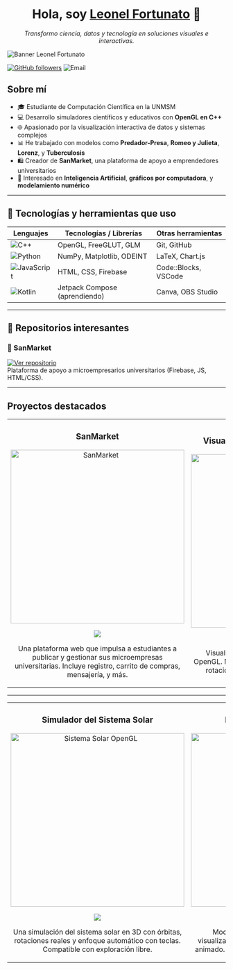 <div align="center">
<h1 align="center">Hola, soy <a href="https://github.com/LeoNato04">Leonel Fortunato</a> 👋</h1>
<p><em>Transformo ciencia, datos y tecnología en soluciones visuales e interactivas.</em></p>
</div>

<img src="https://ibb.co/q3532MyP" alt="Banner Leonel Fortunato">

[![GitHub followers](https://img.shields.io/github/followers/LeoNato04?style=social)](https://github.com/LeoNato04)
![Email](https://img.shields.io/badge/email-leonel.lizarbe@unmsm.edu.pe-blue?style=flat-square&logo=gmail)

## Sobre mí

- 🎓 Estudiante de Computación Científica en la UNMSM  
- 💻 Desarrollo simuladores científicos y educativos con **OpenGL en C++**  
- 🌐 Apasionado por la visualización interactiva de datos y sistemas complejos  
- 📊 He trabajado con modelos como **Predador-Presa**, **Romeo y Julieta**, **Lorenz**, y **Tuberculosis**  
- 🛍️ Creador de **SanMarket**, una plataforma de apoyo a emprendedores universitarios  
- 🧠 Interesado en **Inteligencia Artificial**, **gráficos por computadora**, y **modelamiento numérico**

---

## 🧰 Tecnologías y herramientas que uso

<div align="center">
  
| Lenguajes        | Tecnologías / Librerías              | Otras herramientas         |
|------------------|--------------------------------------|----------------------------|
| ![C++](https://img.shields.io/badge/C++-00599C?style=flat&logo=c%2B%2B&logoColor=white) | OpenGL, FreeGLUT, GLM        | Git, GitHub |
| ![Python](https://img.shields.io/badge/Python-FFD43B?style=flat&logo=python&logoColor=blue) | NumPy, Matplotlib, ODEINT   | LaTeX, Chart.js |
| ![JavaScript](https://img.shields.io/badge/JavaScript-F7DF1E?style=flat&logo=javascript&logoColor=black) | HTML, CSS, Firebase         | Code::Blocks, VSCode |
| ![Kotlin](https://img.shields.io/badge/Kotlin-0095D5?style=flat&logo=kotlin&logoColor=white) | Jetpack Compose (aprendiendo) | Canva, OBS Studio |

</div>

---

## 📁 Repositorios interesantes

### 🔬 SanMarket  
[![Ver repositorio](https://img.shields.io/badge/GitHub-SanMarket-blue?style=for-the-badge&logo=github)](https://github.com/LeoNato04/SanMarket)  
Plataforma de apoyo a microempresarios universitarios (Firebase, JS, HTML/CSS).

---


## Proyectos destacados

<table>
<tr>
<td width="50%">
<h3 align="center">SanMarket</h3>
<div align="center">
<a href="https://github.com/LeoNato04/SanMarket" target="_blank">
<img src="https://i.imgur.com/YzFDlMX.jpg" width="400" alt="SanMarket">
</a>
<p>
<a href="https://github.com/LeoNato04/SanMarket" target="_blank">
<img src="https://img.shields.io/badge/CÓDIGO-azul?style=for-the-badge&logo=github&logoColor=black">
</a>
</p>
<p>Una plataforma web que impulsa a estudiantes a publicar y gestionar sus microempresas universitarias. Incluye registro, carrito de compras, mensajería, y más.</p>
</div>
</td>

<td width="50%">
<h3 align="center">Visualizador 3D del sistema digestivo</h3>
<div align="center">
<a href="https://github.com/LeoNato04" target="_blank">
<img src="https://i.imgur.com/GYeFKgO.jpg" width="400" alt="Sistema digestivo 3D">
</a>
<p>
<a href="https://github.com/LeoNato04" target="_blank">
<img src="https://img.shields.io/badge/CÓDIGO-verde?style=for-the-badge&logo=github&logoColor=black">
</a>
</p>
<p>Visualizador anatómico interactivo en C++ y OpenGL. Modo libre e interfaz, sprites informativos, rotación automática y exploración detallada.</p>
</div>
</td>
</tr>
</table>

---

<table>
<tr>
<td width="50%">
<h3 align="center">Simulador del Sistema Solar</h3>
<div align="center">
<a href="https://github.com/LeoNato04" target="_blank">
<img src="https://i.imgur.com/JZs7oqd.jpg" width="400" alt="Sistema Solar OpenGL">
</a>
<p>
<a href="https://github.com/LeoNato04" target="_blank">
<img src="https://img.shields.io/badge/CÓDIGO-naranja?style=for-the-badge&logo=github&logoColor=black">
</a>
</p>
<p>Una simulación del sistema solar en 3D con órbitas, rotaciones reales y enfoque automático con teclas. Compatible con exploración libre.</p>
</div>
</td>

<td width="50%">
<h3 align="center">Modelo Epidemiológico TB</h3>
<div align="center">
<a href="https://github.com/LeoNato04" target="_blank">
<img src="https://i.imgur.com/VUWSBzi.jpg" width="400" alt="Modelo TB Pakistán">
</a>
<p>
<a href="https://github.com/LeoNato04" target="_blank">
<img src="https://img.shields.io/badge/CÓDIGO-rojo?style=for-the-badge&logo=github&logoColor=black">
</a>
</p>
<p>Modelo de tuberculosis en Pakistán con visualización interactiva: sliders, gráficos y mapa animado. Hecho con Chart.js, Python y JavaScript.</p>
</div>
</td>
</tr>
</table>

